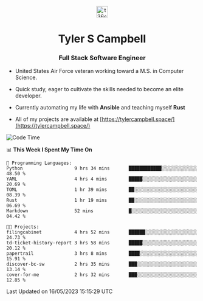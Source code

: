 <p align="center">
<a href="https://www.linkedin.com/in/t36campbell" target="blank"><img align="center" src="https://ik.imagekit.io/t36campbell/Portfolio/linkedin.png.original_m8bbGgPh6.png" alt="t36campbell" height="30" width="30" /></a>
</p>
<h1 align="center">Tyler S Campbell</h1>
<h3 align="center">Full Stack Software Engineer</h3>

* United States Air Force veteran working toward a M.S. in Computer Science.

* Quick study, eager to cultivate the skills needed to become an elite developer.

* Currently automating my life with **Ansible** and teaching myself **Rust**

* All of my projects are available at [https://tylercampbell.space/](https://tylercampbell.space/)

<!--START_SECTION:waka-->
![Code Time](http://img.shields.io/badge/Code%20Time-2%2C488%20hrs%2020%20mins-blue)

📊 **This Week I Spent My Time On** 

```text
💬 Programming Languages: 
Python                   9 hrs 34 mins       ████████████░░░░░░░░░░░░░   48.50 % 
YAML                     4 hrs 4 mins        █████░░░░░░░░░░░░░░░░░░░░   20.69 % 
TOML                     1 hr 39 mins        ██░░░░░░░░░░░░░░░░░░░░░░░   08.39 % 
Rust                     1 hr 19 mins        ██░░░░░░░░░░░░░░░░░░░░░░░   06.69 % 
Markdown                 52 mins             █░░░░░░░░░░░░░░░░░░░░░░░░   04.42 % 

🐱‍💻 Projects: 
filingcabinet            4 hrs 52 mins       ██████░░░░░░░░░░░░░░░░░░░   24.73 % 
td-ticket-history-report 3 hrs 58 mins       █████░░░░░░░░░░░░░░░░░░░░   20.12 % 
papertrail               3 hrs 8 mins        ████░░░░░░░░░░░░░░░░░░░░░   15.91 % 
discover-bc-sw           2 hrs 35 mins       ███░░░░░░░░░░░░░░░░░░░░░░   13.14 % 
cover-for-me             2 hrs 32 mins       ███░░░░░░░░░░░░░░░░░░░░░░   12.85 % 
```


 Last Updated on 16/05/2023 15:15:29 UTC
<!--END_SECTION:waka-->
